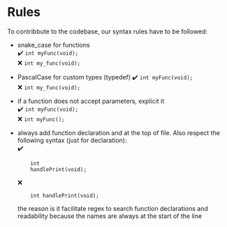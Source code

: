 # Rules

To contribbute to the codebase, our syntax rules have to be followed:

- snake_case for functions  
    ✔️  `int myFunc(void);`  
    ❌ `int my_func(void);`  

- PascalCase for custom types (typedef)
    ✔️  `int myFunc(void);`    
    ❌ `int my_func(void);`    

- if a function does not accept parameters, explicit it  
    ✔️ `int myFunc(void);`  
    ❌ `int myFunc();`  

- always add function declaration and at the top of file. Also respect the following syntax (just for declaration):  
    ✔️ 
    ```
        int 
        handlePrint(void);
    ```
    ❌ 
    ```
        int handlePrint(void);
    ```
    the reason is it facilitate regex to search function declarations and readability because the names are always at the start of the line
